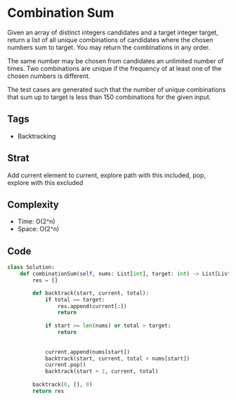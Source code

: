 # Combination Sum
Given an array of distinct integers candidates and a target integer target, return a list of all unique combinations of candidates where the chosen numbers sum to target. You may return the combinations in any order.

The same number may be chosen from candidates an unlimited number of times. Two combinations are unique if the
frequency
of at least one of the chosen numbers is different.

The test cases are generated such that the number of unique combinations that sum up to target is less than 150 combinations for the given input.

## Tags
- Backtracking

## Strat
Add current element to current, explore path with this included, pop, explore with this excluded

## Complexity

- Time: O(2^n)
- Space: O(2^n)

## Code

```python
class Solution:
    def combinationSum(self, nums: List[int], target: int) -> List[List[int]]:
        res = []

        def backtrack(start, current, total):
            if total == target:
                res.append(current[:])
                return
            
            if start >= len(nums) or total > target:
                return
            
            
            current.append(nums[start])
            backtrack(start, current, total + nums[start])
            current.pop()
            backtrack(start + 1, current, total)
        
        backtrack(0, [], 0)
        return res
```